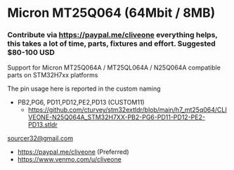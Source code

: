 # Micron MT25Q064 (64Mbit / 8MB)
### Contribute via   https://paypal.me/cliveone  everything helps, this takes a lot of time, parts, fixtures and effort. Suggested $80-100 USD

Support for Micron MT25Q064A / MT25QL064A / N25Q064A compatible parts on STM32H7xx platforms

The pin usage here is reported in the custom naming

 *  PB2,PG6, PD11,PD12,PE2,PD13 (CUSTOM11)
    *  https://github.com/cturvey/stm32extldr/blob/main/h7_mt25q064/CLIVEONE-N25Q064A_STM32H7XX-PB2-PG6-PD11-PD12-PE2-PD13.stldr

 sourcer32@gmail.com
  *  https://paypal.me/cliveone (Preferred)
  *  https://www.venmo.com/u/cliveone
